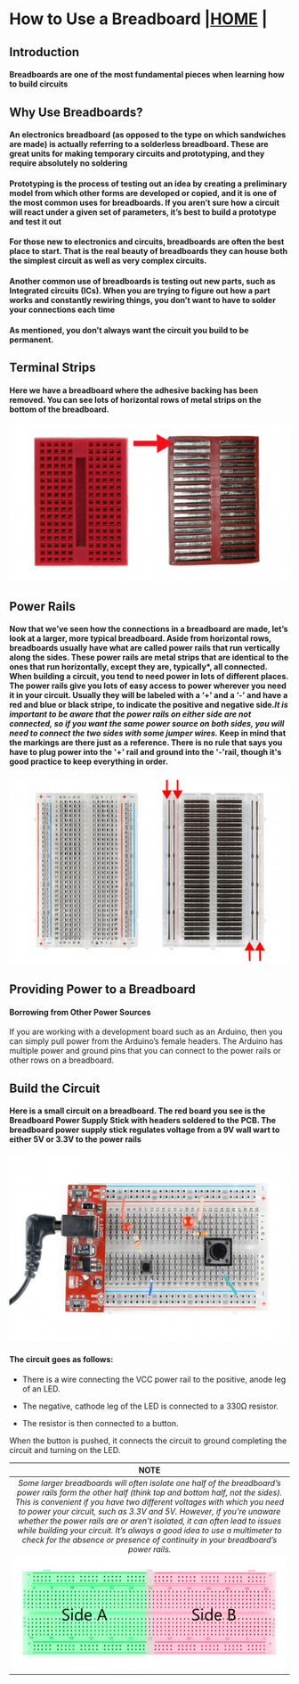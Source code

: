 # How to Use a Breadboard |[HOME](README.md) |

## Introduction

#### Breadboards are one of the most fundamental pieces when learning how to build circuits

## Why Use Breadboards?

#### An electronics breadboard (as opposed to the type on which sandwiches are made) is actually referring to a solderless breadboard. These are great units for making temporary circuits and prototyping, and they require absolutely no soldering

#### Prototyping is the process of testing out an idea by creating a preliminary model from which other forms are developed or copied, and it is one of the most common uses for breadboards. If you aren’t sure how a circuit will react under a given set of parameters, it’s best to build a prototype and test it out

#### For those new to electronics and circuits, breadboards are often the best place to start. That is the real beauty of breadboards they can house both the simplest circuit as well as very complex circuits.
#### Another common use of breadboards is testing out new parts, such as Integrated circuits (ICs). When you are trying to figure out how a part works and constantly rewiring things, you don’t want to have to solder your connections each time

#### As mentioned, you don’t always want the circuit you build to be permanent.
## Terminal Strips

#### Here we have a breadboard where the adhesive backing has been removed. You can see lots of horizontal rows of metal strips on the bottom of the breadboard.
![breadboard](images/breadboard/breadboard6.jpg)

## Power Rails
#### Now that we’ve seen how the connections in a breadboard are made, let’s look at a larger, more typical breadboard. Aside from horizontal rows, breadboards usually have what are called power rails that run vertically along the sides. These power rails are metal strips that are identical to the ones that run horizontally, except they are, typically*, all connected. When building a circuit, you tend to need power in lots of different places. The power rails give you lots of easy access to power wherever you need it in your circuit. Usually they will be labeled with a ‘+’ and a ‘-’ and have a red and blue or black stripe, to indicate the positive and negative side.*It is important to be aware that the power rails on either side are not connected, so if you want the same power source on both sides, you will need to connect the two sides with some jumper wires.* Keep in mind that the markings are there just as a reference. There is no rule that says you have to plug power into the '+' rail and ground into the '-'rail, though it's good practice to keep everything in order.
![breadboard](images/breadboard/breadboard3.jpg)

## Providing Power to a Breadboard
#### Borrowing from Other Power Sources

If you are working with a development board such as an Arduino, then you can simply pull power from the Arduino’s female headers. The Arduino has multiple power and ground pins that you can connect to the power rails or other rows on a breadboard.

## Build the Circuit

#### Here is a small circuit on a breadboard. The red board you see is the Breadboard Power Supply Stick with headers soldered to the PCB. The breadboard power supply stick regulates voltage from a 9V wall wart to either 5V or 3.3V to the power rails

![breadboard](images/breadboard/breadboard5.jpg)

#### The circuit goes as follows:

- There is a wire connecting the VCC power rail to the positive, anode leg of an LED.

- The negative, cathode leg of the LED is connected to a 330Ω resistor.

- The resistor is then connected to a button.

When the button is pushed, it connects the circuit to ground completing the circuit and turning on the LED.

|   NOTE  |
|  :------------:  |
| *Some larger breadboards will often isolate one half of the breadboard’s power rails form the other half (think top and bottom half, not the sides). This is convenient if you have two different voltages with which you need to power your circuit, such as 3.3V and 5V. However, if you’re unaware whether the power rails are or aren’t isolated, it can often lead to issues while building your circuit. It’s always a good idea to use a multimeter to check for the absence or presence of continuity in your breadboard’s power rails.* |
|  ![A dual sided Bread board.](images/breadboard/breadboard8.jpg "this shows a breadboard that is separated in the middle.")  |
